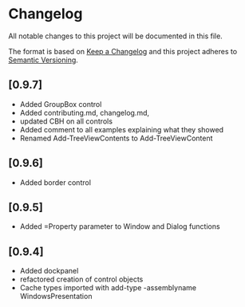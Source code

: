 # Changelog

All notable changes to this project will be documented in this file.

The format is based on [Keep a Changelog](https://keepachangelog.com/en/1.0.0/)
and this project adheres to [Semantic Versioning](https://semver.org/spec/v2.0.0.html).

## [0.9.7]

- Added GroupBox control
- Added contributing.md, changelog.md,
- updated CBH on all controls
- Added comment to all examples explaining what they showed
- Renamed Add-TreeViewContents to Add-TreeViewContent

## [0.9.6]

- Added border control

## [0.9.5]

- Added =Property parameter to Window and Dialog functions

## [0.9.4]

- Added dockpanel
- refactored creation of control objects
- Cache types imported with add-type -assemblyname WindowsPresentation